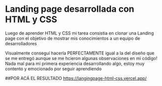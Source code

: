 # Landing page desarrollada con HTML y CSS
Luego de aprender HTML y CSS mi tarea consistia en clonar una Landing page con el objetivo de mostrar mis conocimientos a un equipo de desarrolladores

Visualmente conseguí hacerla PERFECTAMENTE igual a la del diseño que se me entregó aunque se me hcieron algunas observaciones en mi código! Nada mal para mi primera experiencia desarrollando algo, estoy muy contento y emocionado por seguir aprendiendo

##POR ACÁ EL RESULTADO
<a>https://langingpage-html-css.vercel.app/</a>
